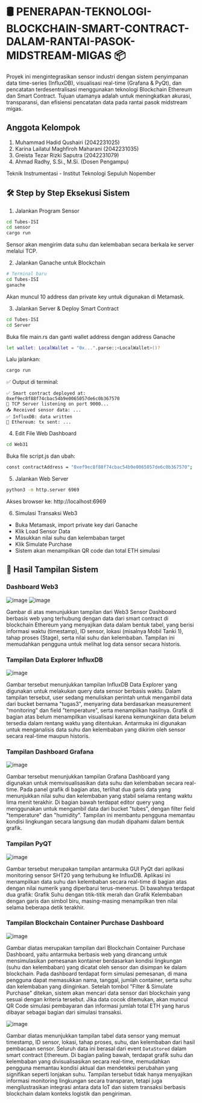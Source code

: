 # 🛢️ PENERAPAN-TEKNOLOGI-BLOCKCHAIN-SMART-CONTRACT-DALAM-RANTAI-PASOK-MIDSTREAM-MIGAS 📦
Proyek ini mengintegrasikan sensor industri dengan sistem penyimpanan data time-series (InfluxDB), visualisasi real-time (Grafana & PyQt), dan pencatatan terdesentralisasi menggunakan teknologi Blockchain Ethereum dan Smart Contract. Tujuan utamanya adalah untuk meningkatkan akurasi, transparansi, dan efisiensi pencatatan data pada rantai pasok midstream migas.

## Anggota Kelompok
1. Muhammad Hadid Qushairi (2042231025)
2. Karina Lailatul Maghfiroh Maharani (2042231035)
3. Greista Tezar Rizki Saputra (2042231079)
4. Ahmad Radhy, S.Si., M.Si. (Dosen Pengampu)

Teknik Instrumentasi - Institut Teknologi Sepuluh Nopember

## 🛠️ Step by Step Eksekusi Sistem
1. Jalankan Program Sensor
``` bash
cd Tubes-ISI
cd sensor
cargo run
```
Sensor akan mengirim data suhu dan kelembaban secara berkala ke server melalui TCP.

2. Jalankan Ganache untuk Blockchain
``` bash
# Terminal baru
cd Tubes-ISI
ganache
```
Akan muncul 10 address dan private key untuk digunakan di Metamask.

3. Jalankan Server & Deploy Smart Contract
``` bash
cd Tubes-ISI
cd Server
```
Buka file main.rs dan ganti wallet address dengan address Ganache
``` bash 
let wallet: LocalWallet = "0x...".parse::<LocalWallet>()?
```
Lalu jalankan:
``` bash
cargo run
```

✅ Output di terminal:
```
✅ Smart contract deployed at: 0xef9ec8f88f74cbac54b9e0065057de6c0b367570
🚪 TCP Server listening on port 9000...
📥 Received sensor data: ...
✅ InfluxDB: data written
📡 Ethereum: tx sent: ...
```

4. Edit File Web Dashboard
``` bash
cd Web31
```

Buka file script.js dan ubah:
``` bash
const contractAddress = "0xef9ec8f88f74cbac54b9e0065057de6c0b367570";
```

5. Jalankan Web Server
``` bash
python3 -m http.server 6969
```
Akses browser ke: http://localhost:6969

6. Simulasi Transaksi Web3
- Buka Metamask, import private key dari Ganache
- Klik Load Sensor Data
- Masukkan nilai suhu dan kelembaban target
- Klik Simulate Purchase
- Sistem akan menampilkan QR code dan total ETH simulasi

## 📸 Hasil Tampilan Sistem
### Dashboard Web3
![image](https://github.com/user-attachments/assets/c8323706-b905-4515-87f4-817a897e185c)
![image](https://github.com/user-attachments/assets/011ac371-f5a0-4b7d-a8d0-7a56fefcabf9)

Gambar di atas menunjukkan tampilan dari Web3 Sensor Dashboard berbasis web yang terhubung dengan data dari smart contract di blockchain Ethereum yang menyajikan data dalam bentuk tabel, yang berisi informasi waktu (timestamp), ID sensor, lokasi (misalnya Mobil Tanki 1), tahap proses (Stage), serta nilai suhu dan kelembaban. Tampilan ini memudahkan pengguna untuk melihat log data sensor secara historis.

### Tampilan Data Explorer InfluxDB
![image](https://github.com/user-attachments/assets/bac6a5a2-894b-4409-89d7-afeb6ebef000)

Gambar tersebut menunjukkan tampilan InfluxDB Data Explorer yang digunakan untuk melakukan query data sensor berbasis waktu. Dalam tampilan tersebut, user sedang menuliskan perintah untuk mengambil data dari bucket bernama "tugas3", menyaring data berdasarkan measurement "monitoring" dan field "temperature", serta menampilkan hasilnya. Grafik di bagian atas belum menampilkan visualisasi karena kemungkinan data belum tersedia dalam rentang waktu yang ditentukan. Antarmuka ini digunakan untuk menganalisis data suhu dan kelembaban yang dikirim oleh sensor secara real-time maupun historis.

 ### Tampilan Dashboard Grafana
![image](https://github.com/user-attachments/assets/a57c0bb7-c7cb-499a-97a6-baa47c504a58)

Gambar tersebut menunjukkan tampilan Grafana Dashboard yang digunakan untuk memvisualisasikan data suhu dan kelembaban secara real-time. Pada panel grafik di bagian atas, terlihat dua garis data yang menunjukkan nilai suhu dan kelembaban yang stabil selama rentang waktu lima menit terakhir. Di bagian bawah terdapat editor query yang menggunakan untuk mengambil data dari bucket "tubes", dengan filter field "temperature" dan "humidity". Tampilan ini membantu pengguna memantau kondisi lingkungan secara langsung dan mudah dipahami dalam bentuk grafik.

### Tampilan PyQT
![image](https://github.com/user-attachments/assets/ade0dbe0-dd11-4741-a640-7b92470ea076)

Gambar tersebut merupakan tampilan antarmuka GUI PyQt dari aplikasi monitoring sensor SHT20 yang terhubung ke InfluxDB. Aplikasi ini menampilkan data suhu dan kelembaban secara real-time di bagian atas dengan nilai numerik yang diperbarui terus-menerus. Di bawahnya terdapat dua grafik: Grafik Suhu dengan titik-titik merah dan Grafik Kelembaban dengan garis dan simbol biru, masing-masing menampilkan tren nilai selama beberapa detik terakhir.

### Tampilan Blockchain Container Purchase Dashboard
![image](https://github.com/user-attachments/assets/b354dade-ec92-4d71-b005-cf596b20cb27)

Gambar diatas merupakan tampilan dari Blockchain Container Purchase Dashboard, yaitu antarmuka berbasis web yang dirancang untuk mensimulasikan pemesanan kontainer berdasarkan kondisi lingkungan (suhu dan kelembaban) yang dicatat oleh sensor dan disimpan ke dalam blockchain. Pada dashboard terdapat form simulasi pemesanan, di mana pengguna dapat memasukkan nama, tanggal, jumlah container, serta suhu dan kelembaban yang diinginkan. Setelah tombol "Filter & Simulate Purchase" ditekan, sistem akan mencari data sensor dari blockchain yang sesuai dengan kriteria tersebut. Jika data cocok ditemukan, akan muncul QR Code simulasi pembayaran dan informasi jumlah total ETH yang harus dibayar sebagai bagian dari simulasi transaksi.

![image](https://github.com/user-attachments/assets/5d6d9f7a-fec1-4e3b-8d0d-5e1b6278868e)

Gambar diatas menunjukkan tampilan tabel data sensor yang memuat timestamp, ID sensor, lokasi, tahap proses, suhu, dan kelembaban dari hasil pembacaan sensor. Seluruh data ini berasal dari event `DataStored` dalam smart contract Ethereum. Di bagian paling bawah, terdapat grafik suhu dan kelembaban yang divisualisasikan secara real-time, memudahkan pengguna memantau kondisi aktual dan mendeteksi perubahan yang signifikan seperti lonjakan suhu. Tampilan tersebut tidak hanya menyajikan informasi monitoring lingkungan secara transparan, tetapi juga mengilustrasikan integrasi antara data IoT dan sistem transaksi berbasis blockchain dalam konteks logistik dan pengiriman.
